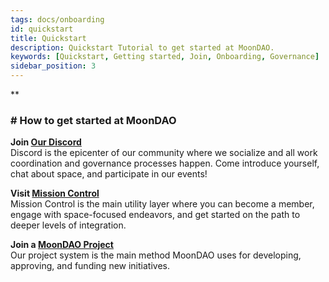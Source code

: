 ```yaml
---
tags: docs/onboarding
id: quickstart
title: Quickstart
description: Quickstart Tutorial to get started at MoonDAO.
keywords: [Quickstart, Getting started, Join, Onboarding, Governance]
sidebar_position: 3
---
```


**

### # How to get started at MoonDAO

**Join [Our Discord]([https://moondao.com/discord/)**  
Discord is the epicenter of our community where we socialize and all work coordination and governance processes happen. Come introduce yourself, chat about space, and participate in our events!    

**Visit [Mission Control]([https://app.moondao.com/](https://app.moondao.com/))**  
Mission Control is the main utility layer where you can become a member, engage with space-focused endeavors, and get started on the path to deeper levels of integration.

**Join a [MoonDAO Project](https://publish.obsidian.md/moondao/MoonDAO/docs/Projects)**  
Our project system is the main method MoonDAO uses for developing, approving, and funding new initiatives.